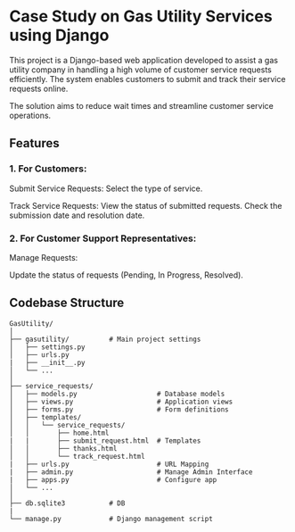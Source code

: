 # Case Study on Gas Utility Services using Django 

This project is a Django-based web application developed to assist a gas utility company in handling a high volume of customer service requests efficiently. The system enables customers to submit and track their service requests online.

The solution aims to reduce wait times and streamline customer service operations.

## Features
### 1. For Customers:
Submit Service Requests:
Select the type of service.

Track Service Requests:
View the status of submitted requests.
Check the submission date and resolution date.

### 2. For Customer Support Representatives:
Manage Requests:

Update the status of requests (Pending, In Progress, Resolved).

## Codebase Structure
```
GasUtility/
│
├── gasutility/          # Main project settings
│   ├── settings.py
│   ├── urls.py
|   ├── __init__.py
│   └── ...
│
├── service_requests/   
│   ├── models.py                    # Database models
│   ├── views.py                     # Application views
│   ├── forms.py                     # Form definitions
│   ├── templates/
│   │   └── service_requests/
│   │       ├── home.html 
|   |       ├── submit_request.html  # Templates
│   │       ├── thanks.html
│   │       └── track_request.html   
|   ├── urls.py                      # URL Mapping
|   ├── admin.py                     # Manage Admin Interface 
|   ├── apps.py                      # Configure app
│   └── ...
│
├── db.sqlite3           # DB
|
└── manage.py            # Django management script
